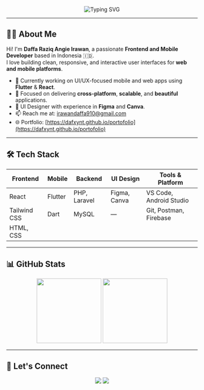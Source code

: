 <!-- HEADER BANNER -->
<p align="center">
  <img src="https://readme-typing-svg.herokuapp.com?font=Fira+Code&weight=500&size=25&duration=3000&pause=1000&color=F75C7E&center=true&vCenter=true&width=435&lines=Hi+there%2C+I'm+DaffaRaziqAngieIrawan!;Frontend+%2B+Mobile+Developer;Welcome+to+my+GitHub+profile!" alt="Typing SVG" />
</p>

---

## 👨‍💻 About Me

Hi! I'm **Daffa Raziq Angie Irawan**, a passionate **Frontend and Mobile Developer** based in Indonesia 🇮🇩.  
I love building clean, responsive, and interactive user interfaces for **web and mobile platforms**.

- 🔭 Currently working on UI/UX-focused mobile and web apps using **Flutter** & **React**.
- 🎯 Focused on delivering **cross-platform**, **scalable**, and **beautiful** applications.
- 🎨 UI Designer with experience in **Figma** and **Canva**.
- 📫 Reach me at: [irawandaffa910@gmail.com](mailto:irawandaffa910@gmail.com)  
- 🌐 Portfolio: [https://dafxynt.github.io/portofolio](https://dafxynt.github.io/portofolio)

---

## 🛠️ Tech Stack

| Frontend     | Mobile         | Backend      | UI Design    | Tools & Platform         |
|--------------|----------------|--------------|--------------|---------------------------|
| React        | Flutter        | PHP, Laravel | Figma, Canva | VS Code, Android Studio   |
| Tailwind CSS | Dart           | MySQL        | —            | Git, Postman, Firebase    |
| HTML, CSS    |                |              |              |           |

---

## 📊 GitHub Stats

<p align="center">
  <img src="https://github-readme-stats.vercel.app/api?username=dafxynt&show_icons=true&theme=radical" height="170" />
  <img src="https://github-readme-stats.vercel.app/api/top-langs/?username=dafxynt&layout=compact&theme=radical" height="170" />
</p>

---

## 📎 Let's Connect

<p align="center">
  <a href="mailto:irawandaffa910@gmail.com"><img src="https://img.shields.io/badge/Gmail-Dafxynt-red?style=for-the-badge&logo=gmail&logoColor=white"></a>
  <a href="https://dafxynt.github.io/portofolio"><img src="https://img.shields.io/badge/Portfolio-Visit-blue?style=for-the-badge&logo=google-chrome&logoColor=white"></a>
</p>
